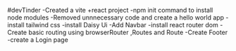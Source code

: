 #devTinder
-Created a vite +react project
-npm init command to install node modules
-Removed unnnecessary code and create a hello world app
-install tailwind css
-install Daisy Ui
-Add Navbar
-install react router dom
-Create basic routing using browserRouter ,Routes and Route
-Create Footer
-create a Login page


